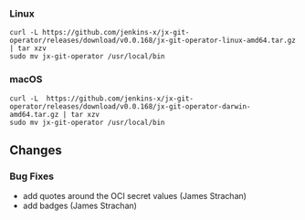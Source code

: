 ### Linux

```shell
curl -L https://github.com/jenkins-x/jx-git-operator/releases/download/v0.0.168/jx-git-operator-linux-amd64.tar.gz | tar xzv 
sudo mv jx-git-operator /usr/local/bin
```

### macOS

```shell
curl -L  https://github.com/jenkins-x/jx-git-operator/releases/download/v0.0.168/jx-git-operator-darwin-amd64.tar.gz | tar xzv
sudo mv jx-git-operator /usr/local/bin
```

## Changes

### Bug Fixes

* add quotes around the OCI secret values (James Strachan)
* add badges (James Strachan)

